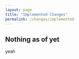 ```yaml
---
layout: page
title: "Implemented Changes"
permalink: /changes/implemented
---
```

## Nothing as of yet
yeah